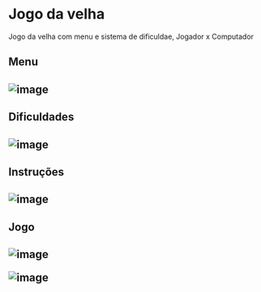 # Jogo da velha 
 
Jogo da velha com menu e sistema de dificuldae, Jogador x Computador

<h2> Menu <h2>
 
![image](https://user-images.githubusercontent.com/84361560/162043563-b197c08b-4d81-4b3b-b41b-45db220ceb8e.png)
 
 <h2> Dificuldades <h2>
  
  ![image](https://user-images.githubusercontent.com/84361560/162043705-f54272c8-8ab4-4f4b-9bba-0c6fd5d693e8.png)
  
  <h2> Instruções <h2>
   
   ![image](https://user-images.githubusercontent.com/84361560/162043880-44c8a6a0-9679-4517-b872-75dea6c2a68d.png)

<h2> Jogo <h2>
 
 ![image](https://user-images.githubusercontent.com/84361560/162044256-963fa06b-0641-4c05-aa83-f73ed14d4a4d.png)
 
![image](https://user-images.githubusercontent.com/84361560/162044470-ac7c32b1-7c4d-4c67-9227-afb616f7928c.png)
